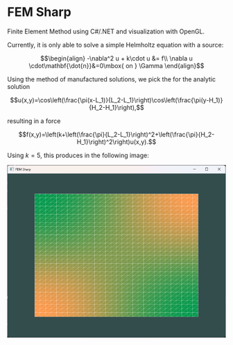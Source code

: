 # FEM Sharp

Finite Element Method using C#/.NET and visualization with OpenGL.

Currently, it is only able to solve a simple Helmholtz equation with a source:

$$\begin{align} 
-\nabla^2 u + k\cdot u &= f\\ 
\nabla u \cdot\mathbf{\dot{n}}&=0\mbox{ on  } \Gamma
\end{align}$$

Using the method of manufactured solutions, we pick the for the analytic solution
 
$$u(x,y)=\cos\left(\frac{\pi(x-L_1)}{L_2-L_1}\right)\cos\left(\frac{\pi(y-H_1)}{H_2-H_1}\right),$$

resulting in a force 

$$f(x,y)=\left(k+\left(\frac{\pi}{L_2-L_1}\right)^2+\left(\frac{\pi}{H_2-H_1}\right)^2\right)u(x,y).$$

Using $k=5$, this produces in the following image:

![Application screenshot, a simple generated rectangular mesh.](naive_rectangle.png)